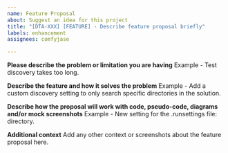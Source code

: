 ```yaml
---
name: Feature Proposal
about: Suggest an idea for this project
title: "[DTA-XXX] [FEATURE] - Describe feature proposal briefly"
labels: enhancement
assignees: comfyjase

---
```


**Please describe the problem or limitation you are having**
Example - Test discovery takes too long.

**Describe the feature and how it solves the problem**
Example - Add a custom discovery setting to only search specific directories in the solution.

**Describe how the proposal will work with code, pseudo-code, diagrams and/or mock screenshots**
Example - New setting for the .runsettings file: <SearchDirectories><string>directory</string></SearchDirectories>.

**Additional context**
Add any other context or screenshots about the feature proposal here.

